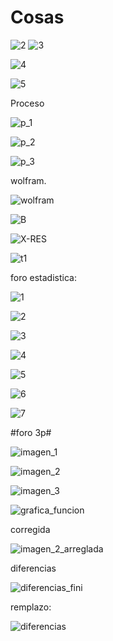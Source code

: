# Cosas

![2](https://user-images.githubusercontent.com/84586968/179871248-89198643-a0fa-4070-989a-c666f3174591.PNG)
![3](https://user-images.githubusercontent.com/84586968/179871557-a8523663-ff5c-4c3b-a497-6deff327ab66.PNG)

![4](https://user-images.githubusercontent.com/84586968/179872269-d75fb2b7-b34b-424e-9965-9384f4923b4f.PNG)

![5](https://user-images.githubusercontent.com/84586968/179872540-efac47cf-500e-4c54-ad93-0885402db037.PNG)

Proceso

![p_1](https://user-images.githubusercontent.com/84586968/179873615-08a8216b-32f2-4b34-834a-4493aea6fd18.PNG)

![p_2](https://user-images.githubusercontent.com/84586968/179873616-fb8139ea-7b70-44a1-abe6-c636779199ca.PNG)

![p_3](https://user-images.githubusercontent.com/84586968/179873618-78796d62-deb5-463d-9ecc-a91cc2986c6a.PNG)

wolfram.

![wolfram](https://user-images.githubusercontent.com/84586968/179874187-4356466a-830f-45b0-b344-e00f5b4ac7d8.PNG)

![B](https://user-images.githubusercontent.com/84586968/179877006-a3ec4534-fc70-4f61-9d35-a71886d934b5.PNG)

![X-RES](https://user-images.githubusercontent.com/84586968/179880675-0c129e45-9e8d-4a61-bd89-11202f9e38f5.PNG)

![t1](https://user-images.githubusercontent.com/84586968/179884357-166622be-bb23-4934-b688-666e5824aa50.PNG)

foro estadistica:

![1](https://user-images.githubusercontent.com/84586968/185706922-3546b8a3-5d3f-4187-aa0a-35c236fe6164.PNG)

![2](https://user-images.githubusercontent.com/84586968/185706924-5e0f4e2d-0a9f-48ab-badb-bdf8b72e8284.PNG)

![3](https://user-images.githubusercontent.com/84586968/185706926-c77477a2-4a96-4e90-9a65-61a4e976a1ff.PNG)

![4](https://user-images.githubusercontent.com/84586968/185706928-f70e160f-9741-47f0-8d7e-0504703df94e.PNG)

![5](https://user-images.githubusercontent.com/84586968/185706929-1a4cefa2-393b-41d8-b3f9-03e7108f79b3.PNG)

![6](https://user-images.githubusercontent.com/84586968/185706930-7ec975ae-2754-4eda-88e3-13880e1e3b0d.PNG)

![7](https://user-images.githubusercontent.com/84586968/185706954-d029188c-ef60-4a6e-bb86-386531966a8e.PNG)

#foro 3p#

![imagen_1](https://user-images.githubusercontent.com/84586968/187001303-003bb0d7-2f46-45d7-9e12-d81f4cb59500.PNG)

![imagen_2](https://user-images.githubusercontent.com/84586968/187001304-f93c1d2e-490b-4040-bbf9-cfefb9d73da3.PNG)

![imagen_3](https://user-images.githubusercontent.com/84586968/187001305-333abda8-0de5-4667-86f0-6d9d06c4a341.PNG)

![grafica_funcion](https://user-images.githubusercontent.com/84586968/187001306-818f1f67-9859-443c-9836-38c9a31cd22c.PNG)

corregida

![imagen_2_arreglada](https://user-images.githubusercontent.com/84586968/187001932-435ea368-19c5-4d75-9a0e-c543e2f245f1.PNG)

diferencias

![diferencias_fini](https://user-images.githubusercontent.com/84586968/187003230-828be4c7-8505-4f9e-a610-a57d309f125d.PNG)


remplazo:


![diferencias](https://user-images.githubusercontent.com/84586968/187004172-64fdb930-e98d-4d12-a535-4037627f3fc4.PNG)
